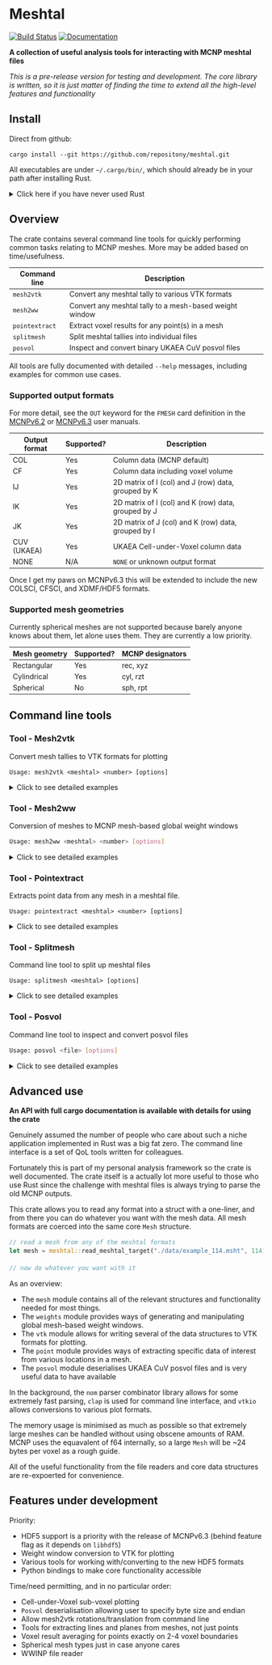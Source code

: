 # Meshtal

[![Build Status][test-img]][test-url]
[![Documentation][doc-img]][doc-url]

[test-img]: https://github.com/repositony/meshtal/actions/workflows/tests.yml/badge.svg
[test-url]: https://github.com/repositony/meshtal/actions/workflows/build_tests.yml

[doc-img]: https://github.com/repositony/pagerony/actions/workflows/rust.yml/badge.svg
[doc-url]: https://repositony.github.io/meshtal/index.html

**A collection of useful analysis tools for interacting with MCNP meshtal files**

*This is a pre-release version for testing and development. The core library is written, so it is just matter of finding the time to extend all the high-level features and functionality*

## Install

Direct from github:

```shell
cargo install --git https://github.com/repositony/meshtal.git
```

All executables are under `~/.cargo/bin/`, which should already be in your path
after installing Rust.

<details>
  <summary>Click here if you have never used Rust</summary>

If you have never used the Rust programming language, the toolchain is easily
installed from the [official website](https://www.rust-lang.org/tools/install)

```shell
curl https://sh.rustup.rs -sSf | sh
```

This should have added `source $HOME/.cargo/env` to the bash profile, so update
your environment with `source ~/.bashrc`.

</details>

## Overview

The crate contains several command line tools for quickly performing common
tasks relating to MCNP meshes. More may be added based on time/usefulness.

| Command line   | Description                                             |
| -------------- | ------------------------------------------------------- |
| `mesh2vtk`     | Convert any meshtal tally to various VTK formats        |
| `mesh2ww`      | Convert any meshtal tally to a mesh-based weight window |
| `pointextract` | Extract voxel results for any point(s) in a mesh        |
| `splitmesh`    | Split meshtal tallies into individual files             |
| `posvol`       | Inspect and convert binary UKAEA CuV posvol files       |

All tools are fully documented with detailed `--help` messages, including
examples for common use cases.

### Supported output formats

For more detail, see the `OUT` keyword for the `FMESH` card definition in
the [MCNPv6.2](https://mcnp.lanl.gov/pdf_files/TechReport_2017_LANL_LA-UR-17-29981_WernerArmstrongEtAl.pdf)
or [MCNPv6.3](https://mcnpx.lanl.gov/pdf_files/TechReport_2022_LANL_LA-UR-22-30006Rev.1_KuleszaAdamsEtAl.pdf)
user manuals.

| Output format | Supported? | Description                                         |
| ------------- | ---------- | --------------------------------------------------- |
| COL           | Yes        | Column data (MCNP default)                          |
| CF            | Yes        | Column data including voxel volume                  |
| IJ            | Yes        | 2D matrix of I (col) and J (row) data, grouped by K |
| IK            | Yes        | 2D matrix of I (col) and K (row) data, grouped by J |
| JK            | Yes        | 2D matrix of J (col) and K (row) data, grouped by I |
| CUV (UKAEA)   | Yes        | UKAEA Cell-under-Voxel column data                  |
| NONE          | N/A        | `NONE` or unknown output format                     |

Once I get my paws on MCNPv6.3 this will be extended to include the new
COLSCI, CFSCI, and XDMF/HDF5 formats.

### Supported mesh geometries

Currently spherical meshes are not supported because barely anyone knows
about them, let alone uses them. They are currently a low priority.

| Mesh geometry | Supported? | MCNP designators |
| ------------- | ---------- | ---------------- |
| Rectangular   | Yes        | rec, xyz         |
| Cylindrical   | Yes        | cyl, rzt         |
| Spherical     | No         | sph, rpt         |

## Command line tools

### Tool - Mesh2vtk

Convert mesh tallies to VTK formats for plotting

```text
Usage: mesh2vtk <meshtal> <number> [options]
```

<details>
  <summary>Click to see detailed examples</summary>

Help is printed with the `-h` flag, and `--help` will show examples, default
values, examples, and any important behaviour.

By default, the results of every time/energy bin are extracted

#### > How to include errors

Corresponding uncertainty meshes are optional in case of large meshtal files.

```bash
# Extract every energy and time group, with corresponding error meshes
mesh2vtk /path/to/meshtal.msht 104 --errors
```

#### > How to only use the 'Total' energy/time group?

Often only the `Total` energy/time bins are of interest, and a quick way of
only converting this subset is provided.

```bash
# Extract only the 'Total' energy and time groups
mesh2vtk /path/to/meshtal.msht 104 --total
```

#### > How to choose specific energy/time groups

If specific energy or time groups are required,

```bash
# Extract specific energy and time groups
mesh2vtk /path/to/meshtal.msht 104    \
        --energy 1.0 1e5              \
        --time 1e12 total
```

For intuitive use, the groups correspond with values defined on the `EMESH`
and `TMESH` cards.

*Note: mesh tallies label groups by the upper bounds defined on EMESH/TMESH
cards. i.e the energy group `1.0` corresponds to the `0.0>=E<1.0` bin,
though in reality 1 MeV particle would end up in the next group up.*

#### > How to rescale all values

Mcnp normalises everything so it is often the case that the results must be
rescaled to provide physical values.

```bash
# Rescale the result by a constant multiplier, e.g 6.50E+18 neutrons/s
mesh2vtk /path/to/meshtal.msht 104 --scale 6.50E+18
```

Mesh rotations are a work in progress.

#### Cylindrical meshes

There is no VTK representation of cylindrical meshes, so an unstructured
mesh is generated from verticies based on the RZT bounds.

Unfortunately, this can result in "low-resolution" plots for meshes with
few theta bins. The number of theta bins can be increased to round off these
edges. This simply subdivides the voxels by an integer number of theta bins.

![Cylindrical mesh resolution option](https://github.com/repositony/meshtal/blob/main/data/assets/cylindrical_mesh_resolution.png)

```bash
# Subdivide voxels into 3 to round off cylindrical unstructured mesh
mesh2vtk /path/to/meshtal.msht 104 --resolution 3
```

Note that this will increase the file size and memory usage significantly
in some cases.

#### > How to change the output file name

By default the file prefix is `fmesh`, so the output files will be
`fmesh_<number>.vtk`. This may be changed as needed.

```bash
# Change the output name to `myvtk_104.vtr`
mesh2vtk /path/to/meshtal.msht 104 --output myvtk
```

#### > How to choose a Vtk format

Most useful may be the ability to decide on output formats. XML and legacy
formats are supported, with both ascii and binary variants.

```bash
# Output as a binary vtk with legacy formatting
mesh2vtk /path/to/meshtal.msht 104 --format legacy-binary
```

#### > How to specify compression and byte order

For more advanced usage, things like byte ordering and xml compression
methods are also configurable.

```bash
# Output as an xml using lzma and setting the byte order to big endian
mesh2vtk /path/to/meshtal.msht 104      \
        --format xml                    \
        --compresser lzma               \
        --endian big-endian
```

*Note - [VisIt](https://visit-dav.github.io/visit-website/index.html) only
reads big-endian, but most sytems are natively little-endian. For personal
convenience the default is big, but I am open to arguments for little endian
as the default.*

</details>

### Tool - Mesh2ww

Conversion of meshes to MCNP mesh-based global weight windows

```bash
Usage: mesh2ww <meshtal> <number> [options]
```

<details>
  <summary>Click to see detailed examples</summary>

Converts a mesh tally of any type to a weight window using the magic method
with configurable de-tuning options.

```bash
# Single particle type weight window
Usage: mesh2ww <meshtal> <number> [options]

# Multiple particle types
Usage: mesh2ww <meshtal> <number> [options] + <meshtal> <number> [options]
```

Help is printed with the `-h` flag, and `--help` will show examples, default
values, examples, and any important behaviour.

#### Tuning weights

Typical usage will generally define a de-tuning factor (`-p`/`--power`) and
the relative error cutoff (`-e`/`--error`) for generating weights.

```bash
mesh2ww run0.msht 104 --power 0.70 --error 0.1
```

The `--power` value modifies calculated weights by `w => w^(power)`, which
helps with softening extreme values. Any voxels with errors above `--error`
(10% in this case) continue to use analogue transport until the uncertainty
imporves.

#### Renaming output files

Of course, the weight window file may be renamed as needed:

```bash
mesh2ww run0.msht 104 --output mywwmesh.wwinp
```

#### Simplified weight window

It is often desirable to simply generate a global weight window mesh using
only the 'Total' group rather than every explicit energy/time group.

```bash
mesh2ww run0.msht 104 --total
```

This is probably the recommended use case for any finely binned groups, as
nobody should really be trying to optimise for every energy in a 175-group
mesh anyway.

#### Re-scale weights

Generated weights are typically normalised to the total flux for each group.
These may be rescaled by a constant multiplier.

```bash
# Multiply all normalised weights by x2.5
mesh2ww run0.msht 104 --scale 2.5
```

#### Multi-particle weight windows

Multiple tallies may be combined for weight windows covering multiple
particle types. This may be achieved using the `+` operator.

The usage is as simple as combining multiple argument sets with `+` as the
delimiter.

```bash
mesh2ww <meshtal> <number> [options] +      \
        <meshtal> <number> [options] +      \
        <meshtal> <number> [options]
```

For example: 'NP_tallies.msht' contains neutron (FMESH14:n) and photon
(FMESH24:p) tallies, and 'E_tallies.msht' contains an electron (FMESH34:e)
tally.

If all of these are the same geometry, they may be combined with all the
usual optionas applied to each weight set individually:

```bash
mesh2ww NP_tallies.msht 14                   +      \
        NP_tallies.msht 24 -p 0.8 -e 0.15    +      \
        E_tallies.msht  34 --total                  \
```

</details>

### Tool - Pointextract

Extracts point data from any mesh in a meshtal file.

```text
Usage: pointextract <meshtal> <number> [options]
```

<details>
  <summary>Click to see detailed examples</summary>

Help is printed with the `-h` flag, and `--help` will show examples, default
values, examples, and any important behaviour.

#### Definition of a 'point'

A `Point` in may be defined three ways. Using cartesian `xyz` as an example:

- (x, y, z)
- (energy, x, y, z)
- (energy, time, x, y, z)

where are `energy`/`time` groups are either a value or 'total', and `x`,
`y`, `z` are the location to search for.

The 'Total' group is used by default for omitted `energy` and `time` groups.

Note that no matter what coordinates are provided, they are converted into
the appropriate coordinate system in the background. For example, `xyz`
coordinates are converted to `rzt` if the target mesh is cylindrical.

Points can be retrieved in two ways:

- Single point via the `-p`/`--point` argument
- Multiple points via the `-f`/`--file` argument

#### Single point (--point / --type)

To quickly get a single point:

```bash
# Find the point at (x,y,z) = (1.0, 2.0, 3.0)
pointextract /path/to/meshtal.msht 104 -p 1.0 2.0 3.0

# Find the same point, but for the 100.0 MeV energy group
pointextract /path/to/meshtal.msht 104 -p 1.0E+02 1.0 2.0 3.0

# Find the same point, but for the 'Total' energy group and 6.0e+15 time group
pointextract /path/to/meshtal.msht 104 -p total 6e+15 1.0 2.0 3.0
```

This works for both the `Rectangular` and `Cylindrical` mesh types.

Coordinates default to being XYZ cartesian, but the `--type` argument allows
this to be specified explicitly

```bash
# Find the point at (r,z,t) = (1.0, 2.0, 90.0)
pointextract /path/to/meshtal.msht 104 -p 1.0 2.0 0.53 --type rzt
```

#### Multiple points (--file)

The input file (default `points.txt`) is interpreted with the following
rules for a line:

| Example line               | Interpretation           |
| -------------------------- | ------------------------ |
| Starts with `#`            | comment                  |
| `rzt`, `cyl`, `xyz`, `rec` | geometry keyword         |
| 1.0 2.0 3.0                | i, j, k                  |
| 1e2  1.0 2.0 3.0           | energy, i, j, k          |
| 1e2 total 1.0 2.0 3.0      | energy, time, i, j, k    |

Anything else is ignored. For an example file see `data/points.txt`, though
a simplified input is shown below.

```bash
# this is a line comment in points.txt

xyz                         # points below explicitly interpreted as cartesian
1.0 5.0 7.0                 # 'Total' energy, 'Total' time, (x, y, z)
total 1.0 5.0 7.0           # 'Total' energy, 'Total' time, (x, y, z)
total total 1.0 5.0 7.0     # 'Total' energy, 'Total' time, (x, y, z)

rzt                         # points below explicitly interpreted as cylindrical
4.0 1.0 5.0 0.5             #  4 MeV  energy, 'Total' time, (r, z, t)
4.0 1e16 1.0 5.0 0.5        #  4 MeV  energy,  1e16   time, (r, z, t)
```

This is used as

```bash
# Find all points in file
pointextract /path/to/meshtal.msht 104 --file points.txt
```

It is fine to mix and match coordinates in the same file because all points
are converted into the appropriate coordinate system in the background.

Lines that can not be parsed into a `Point` are ignored, and warnings are
raised for invalid points that are outside of the mesh bounds.

#### Result outputs

Results are written to `results.dat` by default but this can be renamed as
needed.

```bash
# Search for all locations in points.txt, output results to 'myoutput.txt'
pointextract /path/to/meshtal.msht 104 --file points.txt --output myoutput.txt
```

These may also be written to the terminal directly with the `-d`/`--dump`
flag.

Both the parsed user input and search results are presented in tables. For
example, a 'points.txt' file may have the following

```bash
total 1.111e16 0.5 0.0 -1.9    # (energy, time, x, y, z), inside of mesh bounds
total 1.111e16 50.5 0.0 -1.9   # (energy, time, x, y, z), outside of mesh bounds
```

Tables show the user provided points to search for, and detail of the voxel containing these points.

```text
                            Points to search
id     energy        time        i_coord      j_coord      k_coord   system
-----------------------------------------------------------------------------
0      Total     1.11100e+16  5.00000e-01  0.00000e+00 -1.90000e+00   xyz
1      Total     1.11100e+16  5.05000e+01  0.00000e+00 -1.90000e+00   xyz

                    Voxels found (fmesh334, Rectangular)
id     energy        time     i_coord   j_coord   k_coord    result    error
--------------------------------------------------------------------------------
0      Total     1.11100e+16   0.500     0.000    -2.625  1.37928e-02 0.0092
1                             Not found in mesh
```

Note the second point was outside of the mesh and failed, which will warn
you with a `Not found in mesh` entry. Corresponding rows are numbered for
convenience.
*Note - long rows are really inconvenient for reading results on a lot of
screens, so the choice was made to split up the two tables. A case could be
made for doing somthing else with the results for easier parsing.*

</details>

### Tool - Splitmesh

Command line tool to split up meshtal files

```text
Usage: splitmesh <meshtal> [options]
```

<details>
  <summary>Click to see detailed examples</summary>

Splits up all meshes found in a meshtal file into their own individual
files.

This is very useful for processing large meshtal files with multiple
tallies, or for just reducing file sizes to a minimum for post-processing.

Help is printed with the `-h` flag, and `--help` will show examples, default
values, examples, and any important behaviour.

By default, every tally found in the file is splt into individual files.

#### > How to choose specific tallies

Use the `--tallies`  option to specify one or more tallies to be separated
out. Invalid entries are simply ignored.

```bash
# Extract only tallies with ID 104, 204, and 504 from the primary file
splitmesh /path/to/meshtal.msht --tallies 104 204 504
```

#### > How to change the file names

The name of the output files is appended with the tally number as
`<output>_<id>.msht`. Output defaults to `fmesh`, but this may be changed.

```bash
# Change output file names to "mymesh_<id>.msht"
splitmesh /path/to/meshtal.msht --output mymesh
```

</details>

### Tool - Posvol

Command line tool to inspect and convert posvol files

```bash
Usage: posvol <file> [options]
```

<details>
  <summary>Click to see detailed examples</summary>

Very simple reader for UKAEA CuV posvol binaries, skipping the need to open a
special viewer or sort it out manually just to check simple properties.

Allows for 1:1 conversion to ASCII, but also JSON and a more readable
text file.

The endian is assumed to be the same as the native type of the system
this tool is run on. If needed, an option can be provided in future
updates.

Help is printed with the `-h` flag, and `--help` will show examples, default
values, examples, and any important behaviour.

#### Print a summary

By default a simple summary of the posvol dimensions is logged.

```bash
# Print a summary of dimension properties
posvol plot_fmesh_104.bin
```

#### Convert 1:1 to ASCII integers

It can be useful just to have something that can be open and read, so `--ascii`
converts to text.

```bash
# Output a file named 'posvol.txt'
posvol plot_fmesh_104.bin --ascii
```

#### Convert to readable text format

For somthing a bit more human-friendly, the dimensions are split up and cells
grouped into single voxels separated by blank lines.

```bash
# Output a file named 'posvol.txt'
posvol plot_fmesh_104.bin --ascii --pretty
```

#### Convert to JSON file

For lovers of python and other languages there is a JSON output option because
it takes about 5 seconds for me to implement.

```bash
# Output a file named 'posvol.json'
posvol plot_fmesh_104.bin --json
```

#### Change the output file names

By default the file names are 'posvol.txt' for ascii file formats, and
'posvol.json' for a json format.

This can be changed by providing --output with a name

```bash
# Output a files named 'myfile.txt' and 'myfile.json'
posvol plot_fmesh_104.bin       \
            --json              \
            --ascii             \
            --output myfile
```

</details>

## Advanced use

**An API with full cargo documentation is available with details for using the crate**

Genuinely assumed the number of people who care about such a niche application
implemented in Rust was a big fat zero. The command line interface is a set of
QoL tools written for colleagues.

Fortunately this is part of my personal analysis framework so the crate is well
documented. The crate itself is a actually lot more useful to those who use
Rust since the challenge with meshtal files is always trying to parse the old
MCNP outputs.

This crate allows you to read any format into a struct with a one-liner, and
from there you can do whatever you want with the mesh data. All mesh formats
are coerced into the same core `Mesh` structure.

```rust
// read a mesh from any of the meshtal formats
let mesh = meshtal::read_meshtal_target("./data/example_114.msht", 114).unwrap();

// now do whatever you want with it
```

As an overview:

- The `mesh` module contains all of the relevant structures and
functionality needed for most things.
- The `weights` module provides ways of generating and manipulating global
mesh-based weight windows.
- The `vtk` module allows for writing several of the data structures to VTK
formats for plotting.
- The `point` module provides ways of extracting specific data of interest
from various locations in a mesh.
- The `posvol` module deserialises UKAEA CuV posvol files and is very useful
data to have available

In the background, the `nom` parser combinator library allows for some
extremely fast parsing, `clap` is used for command line interface, and
`vtkio` allows conversions to various plot formats.

The memory usage is minimised as much as possible so that extremely large
meshes can be handled without using obscene amounts of RAM. MCNP uses the
equavalent of f64 internally, so a large `Mesh` will be
~24 bytes per voxel as a rough guide.

All of the useful functionality from the file readers and core data
structures are re-expoerted for convenience.

## Features under development

Priority:

- HDF5 support is a priority with the release of MCNPv6.3 (behind feature flag as it depends on `libhdf5`)
- Weight window conversion to VTK for plotting
- Various tools for working with/converting to the new HDF5 formats
- Python bindings to make core functionality accessible

Time/need permitting, and in no particular order:

- Cell-under-Voxel sub-voxel plotting
- `Posvol` deserialisation allowing user to specify byte size and endian
- Allow mesh2vtk rotations/translation from command line
- Tools for extracting lines and planes from meshes, not just points
- Voxel result averaging for points exactly on 2-4 voxel boundaries
- Spherical mesh types just in case anyone cares
- WWINP file reader
